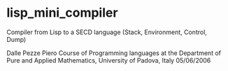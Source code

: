 # lisp_mini_compiler
Compiler from Lisp to a SECD language (Stack, Environment, Control, Dump)

Dalle Pezze Piero
Course of Programming languages at the Department of Pure and Applied Mathematics, University of Padova, Italy
05/06/2006
